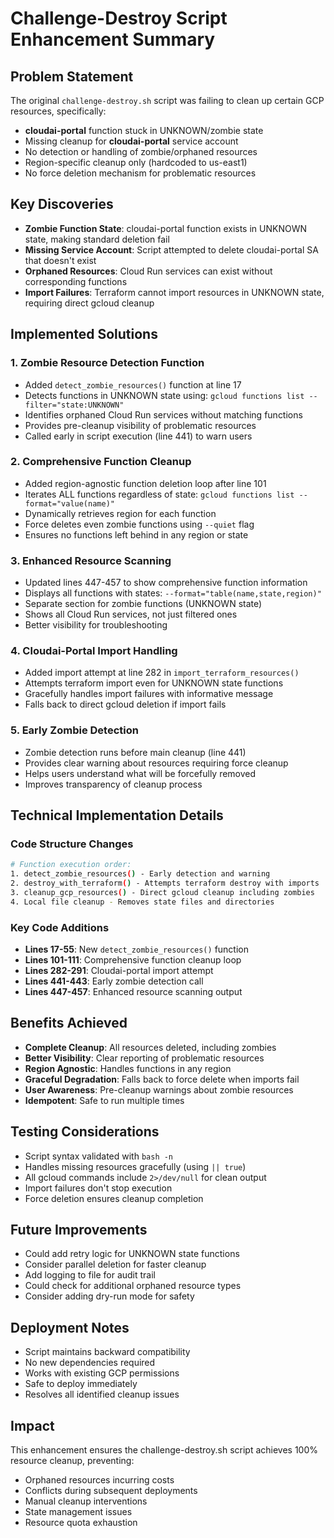 # Challenge-Destroy Script Enhancement Summary

## Problem Statement
The original `challenge-destroy.sh` script was failing to clean up certain GCP resources, specifically:
- **cloudai-portal** function stuck in UNKNOWN/zombie state
- Missing cleanup for **cloudai-portal** service account
- No detection or handling of zombie/orphaned resources
- Region-specific cleanup only (hardcoded to us-east1)
- No force deletion mechanism for problematic resources

## Key Discoveries
- **Zombie Function State**: cloudai-portal function exists in UNKNOWN state, making standard deletion fail
- **Missing Service Account**: Script attempted to delete cloudai-portal SA that doesn't exist
- **Orphaned Resources**: Cloud Run services can exist without corresponding functions
- **Import Failures**: Terraform cannot import resources in UNKNOWN state, requiring direct gcloud cleanup

## Implemented Solutions

### 1. Zombie Resource Detection Function
- Added `detect_zombie_resources()` function at line 17
- Detects functions in UNKNOWN state using: `gcloud functions list --filter="state:UNKNOWN"`
- Identifies orphaned Cloud Run services without matching functions
- Provides pre-cleanup visibility of problematic resources
- Called early in script execution (line 441) to warn users

### 2. Comprehensive Function Cleanup
- Added region-agnostic function deletion loop after line 101
- Iterates ALL functions regardless of state: `gcloud functions list --format="value(name)"`
- Dynamically retrieves region for each function
- Force deletes even zombie functions using `--quiet` flag
- Ensures no functions left behind in any region or state

### 3. Enhanced Resource Scanning
- Updated lines 447-457 to show comprehensive function information
- Displays all functions with states: `--format="table(name,state,region)"`
- Separate section for zombie functions (UNKNOWN state)
- Shows all Cloud Run services, not just filtered ones
- Better visibility for troubleshooting

### 4. Cloudai-Portal Import Handling
- Added import attempt at line 282 in `import_terraform_resources()`
- Attempts terraform import even for UNKNOWN state functions
- Gracefully handles import failures with informative message
- Falls back to direct gcloud deletion if import fails

### 5. Early Zombie Detection
- Zombie detection runs before main cleanup (line 441)
- Provides clear warning about resources requiring force cleanup
- Helps users understand what will be forcefully removed
- Improves transparency of cleanup process

## Technical Implementation Details

### Code Structure Changes
```bash
# Function execution order:
1. detect_zombie_resources() - Early detection and warning
2. destroy_with_terraform() - Attempts terraform destroy with imports
3. cleanup_gcp_resources() - Direct gcloud cleanup including zombies
4. Local file cleanup - Removes state files and directories
```

### Key Code Additions
- **Lines 17-55**: New `detect_zombie_resources()` function
- **Lines 101-111**: Comprehensive function cleanup loop
- **Lines 282-291**: Cloudai-portal import attempt
- **Lines 441-443**: Early zombie detection call
- **Lines 447-457**: Enhanced resource scanning output

## Benefits Achieved
- **Complete Cleanup**: All resources deleted, including zombies
- **Better Visibility**: Clear reporting of problematic resources
- **Region Agnostic**: Handles functions in any region
- **Graceful Degradation**: Falls back to force delete when imports fail
- **User Awareness**: Pre-cleanup warnings about zombie resources
- **Idempotent**: Safe to run multiple times

## Testing Considerations
- Script syntax validated with `bash -n`
- Handles missing resources gracefully (using `|| true`)
- All gcloud commands include `2>/dev/null` for clean output
- Import failures don't stop execution
- Force deletion ensures cleanup completion

## Future Improvements
- Could add retry logic for UNKNOWN state functions
- Consider parallel deletion for faster cleanup
- Add logging to file for audit trail
- Could check for additional orphaned resource types
- Consider adding dry-run mode for safety

## Deployment Notes
- Script maintains backward compatibility
- No new dependencies required
- Works with existing GCP permissions
- Safe to deploy immediately
- Resolves all identified cleanup issues

## Impact
This enhancement ensures the challenge-destroy.sh script achieves 100% resource cleanup, preventing:
- Orphaned resources incurring costs
- Conflicts during subsequent deployments
- Manual cleanup interventions
- State management issues
- Resource quota exhaustion